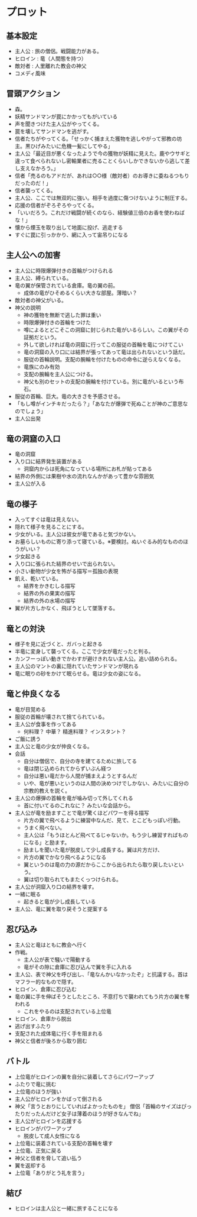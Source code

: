 # プロット

## 基本設定
* 主人公 : 旅の僧侶。戦闘能力がある。
* ヒロイン : 竜（人間態を持つ）
* 敵対者 : 人里離れた教会の神父
* コメディ風味

## 冒頭アクション
* 森。
* 妖精サンドマンが罠にかかってもがいている
* 声を聞きつけた主人公がやってくる。
* 罠を壊してサンドマンを逃がす。
* 信者たちがやってくる。「せっかく捕まえた獲物を逃しやがって邪教の坊主。黒ひげみたいに危機一髪にしてやる」
* 主人公「最近目が悪くなったようで今の獲物が妖精に見えた。鹿やウサギと違って食べられないし密輸業者に売ることくらいしかできないから逃して差し支えなかろう。」
* 信者「売るのもアドだが、あれは○○様（敵対者）のお導きに委ねるつもりだったのだ！」
* 信者襲ってくる。
* 主人公、ここでは無双的に強い。相手を過度に傷つけないように制圧する。
* 応援の信者がぞろぞろやってくる。
* 「いいだろう。これだけ戦闘が続くのなら、経験値三倍のお香を使わねばな！」
* 懐から煙玉を取り出して地面に投げ、逃走する
* すぐに罠に引っかかり、網に入って宙吊りになる

## 主人公への加害
* 主人公に時限爆弾付きの首輪がつけられる
* 主人公、縛られている。
* 竜の翼が保管されている倉庫。竜の翼の前。
  * 成体の竜がひそめるくらい大きな部屋。薄暗い？
* 敵対者の神父がいる。
* 神父の説明
  * 神の獲物を無断で逃した罪は重い
  * 時限爆弾付きの首輪をつけた
  * 噂によるとどこそこの洞窟に封じられた竜がいるらしい。この翼がその証拠だという。
  * 外して欲しければ竜の洞窟に行ってこの服従の首輪を竜につけてこい
  * 竜の洞窟の入り口には結界が張ってあって竜は出られないという話だ。
  * 服従の首輪説明。支配の腕輪を付けたものの命令に逆らえなくなる。
  * 竜族にのみ有効
  * 支配の腕輪を主人公につける。
  * 神父も別のセットの支配の腕輪を付けている。別に竜がいるという布石。
* 服従の首輪、巨大。竜の大きさを予感させる。
* 「もし噂がインチキだったら？」「あなたが爆弾で死ぬことが神のご意思なのでしょう」
* 主人公出発

## 竜の洞窟の入口
* 竜の洞窟
* 入り口に結界発生装置がある
  * 洞窟内からは死角になっている場所にお札が貼ってある
* 結界の外側には果樹や水の流れなんかがあって豊かな雰囲気
* 主人公が入る

## 竜の様子
* 入ってすぐは竜は見えない。
* 隠れて様子を見ることにする。
* 少女がいる。主人公は彼女が竜であると気づかない。
* お墓らしいものに寄り添って寝ている。※要検討。ぬいぐるみ的なもののほうがいい？
* 少女起きる
* 入り口に張られた結界のせいで出られない。
* 小さい動物が少女を怖がる描写＝孤独の表現
* 飢え、乾いている。
  * 結界をかきむしる描写
  * 結界の外の果実の描写
  * 結界の外の水場の描写
* 翼が片方しかなく、飛ぼうとして墜落する。

## 竜との対決
* 様子を見に近づくと、ガバっと起きる
* 半竜に変身して襲ってくる。ここで少女が竜だったと判る。
* カンフーっぽい動きでかわすが避けきれない主人公。追い詰められる。
* 主人公のマントの裏に隠れていたサンドマンが現れる
* 竜に眠りの砂をかけて眠らせる。竜は少女の姿になる。

## 竜と仲良くなる
* 竜が目覚める
* 服従の首輪が壊されて捨てられている。
* 主人公が食事を作ってある
  * 何料理？ 中華？ 精進料理？ インスタント？
* ご飯に誘う
* 主人公と竜の少女が仲良くなる。
* 会話
  * 自分は僧侶で、自分の寺を建てるために旅してる
  * 竜は閉じ込められてからずいぶん経つ
  * 自分は悪い竜だから人間が捕まえようとするんだ
  * いや、竜が悪いというのは人間の決めつけでしかない、みたいに自分の宗教的教えを説く。
* 主人公の爆弾の首輪を竜が噛み切って外してくれる
  * 首に付いてるのこれなに？ みたいな会話から。
* 主人公が竜を励ますことで竜が驚くほどパワーを得る描写
  * 片方の翼で飛べるように練習中なんだ、見て、とこどもっぽい行動。
  * うまく飛べない。
  * 主人公は「もうほとんど飛べてるじゃないか。もう少し練習すればものになる」と励ます。
  * 励ましを聞いた竜が脱皮して少し成長する。翼は片方だけ、
  * 片方の翼でかなり飛べるようになる
  * 翼というのは竜の力の源だからここから出られたら取り戻したいという。
  * 翼は切り取られてもまたくっつけられる。
* 主人公が洞窟入り口の結界を壊す。
* 一緒に眠る
  * 起きると竜が少し成長している
* 主人公、竜に翼を取り戻そうと提案する

## 忍び込み
* 主人公と竜はともに教会へ行く
* 作戦。
  * 主人公が表で騒いで陽動する
  * 竜がその隙に倉庫に忍び込んで翼を手に入れる
* 主人公、表で神父を呼び出し、「竜なんかいなかったぞ」と抗議する。首はマフラー的なもので隠す。
* ヒロイン、倉庫に忍び込む
* 竜の翼に手を伸ばそうとしたところ、不意打ちで襲われてもう片方の翼を奪われる
  * これをやるのは支配されている上位竜
* ヒロイン、倉庫から脱出
* 逃げ出すふたり
* 支配された成体竜に行く手を阻まれる
* 神父と信者が後ろから取り囲む

## バトル
* 上位竜がヒロインの翼を自分に装着してさらにパワーアップ
* ふたりで竜に挑む
* 上位竜のほうが強い
* 主人公がヒロインをかばって倒される
* 神父「言うとおりにしていればよかったものを」
  僧侶「首輪のサイズはぴったりだったんだけど女子は薄着のほうが好きなんでね」
* 主人公がヒロインを応援する
* ヒロインがパワーアップ
  * 脱皮して成人女性になる
* 上位竜に装着されている支配の首輪を壊す
* 上位竜、正気に戻る
* 神父と信者を脅して追い払う
* 翼を返却する
* 上位竜「ありがとう礼を言う」

## 結び
* ヒロインは主人公と一緒に旅することになる
